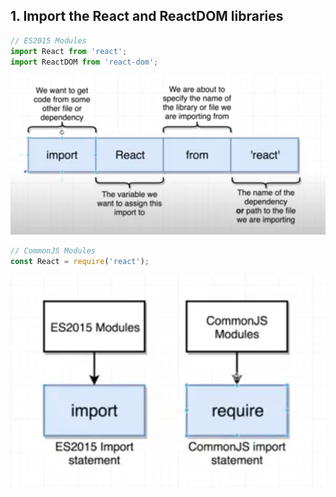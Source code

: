 ## 1. Import the React and ReactDOM libraries
```js
// ES2015 Modules
import React from 'react';
import ReactDOM from 'react-dom';
```
![](../note-images/2-10-1-import.png)

```js
// CommonJS Modules
const React = require('react');
```
![](../note-images/2-10-2-import.png)